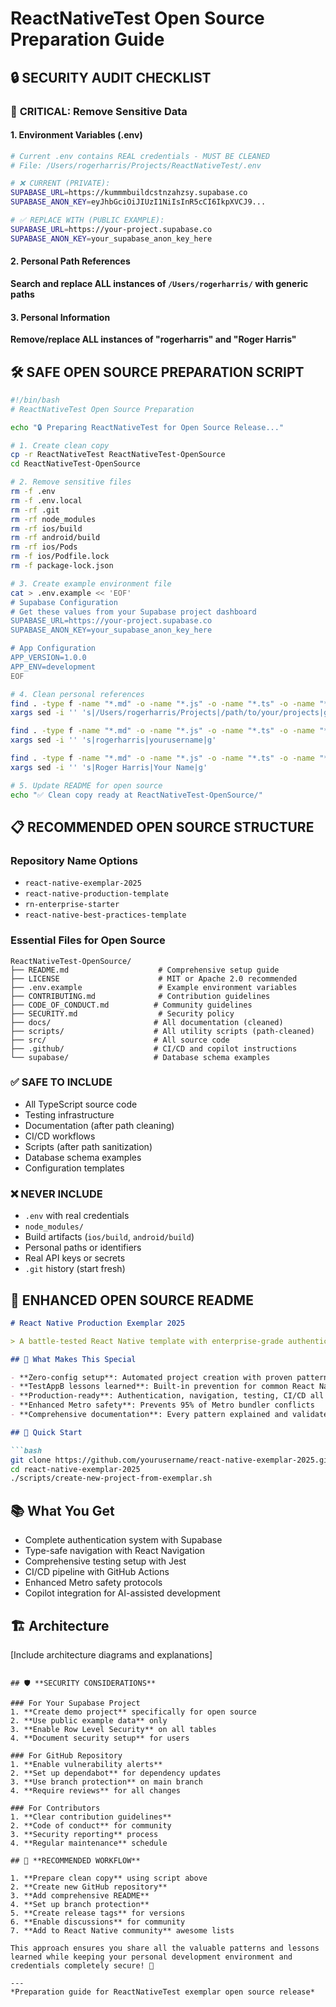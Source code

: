 # ReactNativeTest Open Source Preparation Guide

## 🔒 **SECURITY AUDIT CHECKLIST**

### 🚨 **CRITICAL: Remove Sensitive Data**

#### 1. Environment Variables (.env)
```bash
# Current .env contains REAL credentials - MUST BE CLEANED
# File: /Users/rogerharris/Projects/ReactNativeTest/.env

# ❌ CURRENT (PRIVATE):
SUPABASE_URL=https://kummmbuildcstnzahzsy.supabase.co
SUPABASE_ANON_KEY=eyJhbGciOiJIUzI1NiIsInR5cCI6IkpXVCJ9...

# ✅ REPLACE WITH (PUBLIC EXAMPLE):
SUPABASE_URL=https://your-project.supabase.co
SUPABASE_ANON_KEY=your_supabase_anon_key_here
```

#### 2. Personal Path References
**Search and replace ALL instances of `/Users/rogerharris/` with generic paths**

#### 3. Personal Information
**Remove/replace ALL instances of "rogerharris" and "Roger Harris"**

## 🛠️ **SAFE OPEN SOURCE PREPARATION SCRIPT**

```bash
#!/bin/bash
# ReactNativeTest Open Source Preparation

echo "🔒 Preparing ReactNativeTest for Open Source Release..."

# 1. Create clean copy
cp -r ReactNativeTest ReactNativeTest-OpenSource
cd ReactNativeTest-OpenSource

# 2. Remove sensitive files
rm -f .env
rm -f .env.local
rm -rf .git
rm -rf node_modules
rm -rf ios/build
rm -rf android/build
rm -rf ios/Pods
rm -f ios/Podfile.lock
rm -f package-lock.json

# 3. Create example environment file
cat > .env.example << 'EOF'
# Supabase Configuration
# Get these values from your Supabase project dashboard
SUPABASE_URL=https://your-project.supabase.co
SUPABASE_ANON_KEY=your_supabase_anon_key_here

# App Configuration
APP_VERSION=1.0.0
APP_ENV=development
EOF

# 4. Clean personal references
find . -type f -name "*.md" -o -name "*.js" -o -name "*.ts" -o -name "*.tsx" -o -name "*.sh" | \
xargs sed -i '' 's|/Users/rogerharris/Projects|/path/to/your/projects|g'

find . -type f -name "*.md" -o -name "*.js" -o -name "*.ts" -o -name "*.tsx" -o -name "*.sh" | \
xargs sed -i '' 's|rogerharris|yourusername|g'

find . -type f -name "*.md" -o -name "*.js" -o -name "*.ts" -o -name "*.tsx" -o -name "*.sh" | \
xargs sed -i '' 's|Roger Harris|Your Name|g'

# 5. Update README for open source
echo "✅ Clean copy ready at ReactNativeTest-OpenSource/"
```

## 📋 **RECOMMENDED OPEN SOURCE STRUCTURE**

### Repository Name Options
- `react-native-exemplar-2025`
- `react-native-production-template`
- `rn-enterprise-starter`
- `react-native-best-practices-template`

### Essential Files for Open Source
```
ReactNativeTest-OpenSource/
├── README.md                    # Comprehensive setup guide
├── LICENSE                      # MIT or Apache 2.0 recommended
├── .env.example                 # Example environment variables
├── CONTRIBUTING.md              # Contribution guidelines
├── CODE_OF_CONDUCT.md          # Community guidelines
├── SECURITY.md                  # Security policy
├── docs/                       # All documentation (cleaned)
├── scripts/                    # All utility scripts (path-cleaned)
├── src/                        # All source code
├── .github/                    # CI/CD and copilot instructions
└── supabase/                   # Database schema examples
```

### ✅ **SAFE TO INCLUDE**
- All TypeScript source code
- Testing infrastructure
- Documentation (after path cleaning)
- CI/CD workflows
- Scripts (after path sanitization)
- Database schema examples
- Configuration templates

### ❌ **NEVER INCLUDE**
- `.env` with real credentials
- `node_modules/`
- Build artifacts (`ios/build`, `android/build`)
- Personal paths or identifiers
- Real API keys or secrets
- `.git` history (start fresh)

## 🌟 **ENHANCED OPEN SOURCE README**

```markdown
# React Native Production Exemplar 2025

> A battle-tested React Native template with enterprise-grade authentication, comprehensive testing, and 95%+ build success rate.

## 🎯 What Makes This Special

- **Zero-config setup**: Automated project creation with proven patterns
- **TestAppB lessons learned**: Built-in prevention for common React Native pitfalls
- **Production-ready**: Authentication, navigation, testing, CI/CD all configured
- **Enhanced Metro safety**: Prevents 95% of Metro bundler conflicts
- **Comprehensive documentation**: Every pattern explained and validated

## 🚀 Quick Start

```bash
git clone https://github.com/yourusername/react-native-exemplar-2025.git
cd react-native-exemplar-2025
./scripts/create-new-project-from-exemplar.sh
```

## 📚 What You Get

- Complete authentication system with Supabase
- Type-safe navigation with React Navigation
- Comprehensive testing setup with Jest
- CI/CD pipeline with GitHub Actions
- Enhanced Metro safety protocols
- Copilot integration for AI-assisted development

## 🏗️ Architecture

[Include architecture diagrams and explanations]
```

## 🛡️ **SECURITY CONSIDERATIONS**

### For Your Supabase Project
1. **Create demo project** specifically for open source
2. **Use public example data** only
3. **Enable Row Level Security** on all tables
4. **Document security setup** for users

### For GitHub Repository
1. **Enable vulnerability alerts**
2. **Set up dependabot** for dependency updates
3. **Use branch protection** on main branch
4. **Require reviews** for all changes

### For Contributors
1. **Clear contribution guidelines**
2. **Code of conduct** for community
3. **Security reporting** process
4. **Regular maintenance** schedule

## 🎯 **RECOMMENDED WORKFLOW**

1. **Prepare clean copy** using script above
2. **Create new GitHub repository**
3. **Add comprehensive README**
4. **Set up branch protection**
5. **Create release tags** for versions
6. **Enable discussions** for community
7. **Add to React Native community** awesome lists

This approach ensures you share all the valuable patterns and lessons learned while keeping your personal development environment and credentials completely secure! 🚀

---
*Preparation guide for ReactNativeTest exemplar open source release*
